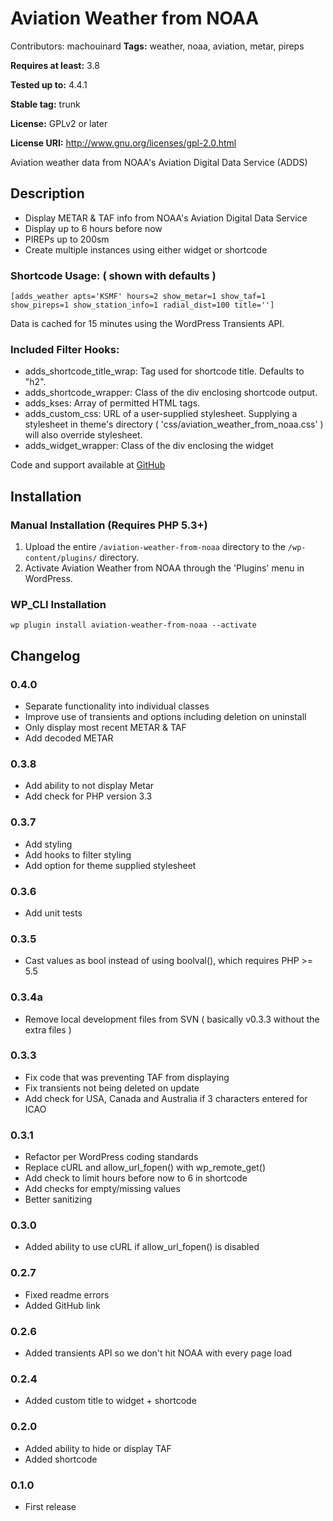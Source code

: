 # Aviation Weather from NOAA #

Contributors:		machouinard
**Tags:** 				weather, noaa, aviation, metar, pireps

**Requires at least:** 	3.8

**Tested up to:**      	4.4.1

**Stable tag:**        	trunk

**License:**           	GPLv2 or later

**License URI:**       	http://www.gnu.org/licenses/gpl-2.0.html


Aviation weather data from NOAA's Aviation Digital Data Service (ADDS)

## Description ##
* Display METAR & TAF info from NOAA's Aviation Digital Data Service
* Display up to 6 hours before now
* PIREPs up to 200sm
* Create multiple instances using either widget or shortcode

### Shortcode Usage: ( shown with defaults ) ###
    [adds_weather apts='KSMF' hours=2 show_metar=1 show_taf=1 show_pireps=1 show_station_info=1 radial_dist=100 title='']

Data is cached for 15 minutes using the WordPress Transients API.

### Included Filter Hooks: ###
* adds\_shortcode\_title_wrap: Tag used for shortcode title.  Defaults to "h2".
* adds\_shortcode_wrapper: Class of the div enclosing shortcode output.
* adds_kses: Array of permitted HTML tags.
* adds\_custom\_css: URL of a user-supplied stylesheet.  Supplying a stylesheet in theme's directory ( 'css/aviation_weather_from_noaa.css' ) will also override stylesheet.
* adds\_widget_wrapper: Class of the div enclosing the widget

Code and support available at [GitHub](https://github.com/machouinard/aviation-weather-from-noaa "GitHub Repo")
## Installation ##

### Manual Installation (Requires PHP 5.3+) ###


1. Upload the entire `/aviation-weather-from-noaa` directory to the `/wp-content/plugins/` directory.
2. Activate Aviation Weather from NOAA through the 'Plugins' menu in WordPress.

### WP_CLI Installation ###
    wp plugin install aviation-weather-from-noaa --activate


## Changelog ##
### 0.4.0 ###
* Separate functionality into individual classes
* Improve use of transients and options including deletion on uninstall
* Only display most recent METAR & TAF
* Add decoded METAR

### 0.3.8 ###
* Add ability to not display Metar
* Add check for PHP version 3.3

### 0.3.7 ###
* Add styling
* Add hooks to filter styling
* Add option for theme supplied stylesheet

### 0.3.6 ###
* Add unit tests

### 0.3.5 ###
* Cast values as bool instead of using boolval(), which requires PHP >= 5.5

### 0.3.4a ###
* Remove local development files from SVN ( basically v0.3.3 without the extra files )

### 0.3.3 ###
* Fix code that was preventing TAF from displaying
* Fix transients not being deleted on update
* Add check for USA, Canada and Australia if 3 characters entered for ICAO

### 0.3.1 ###
* Refactor per WordPress coding standards
* Replace cURL and allow_url_fopen() with wp_remote_get()
* Add check to limit hours before now to 6 in shortcode
* Add checks for empty/missing values
* Better sanitizing

### 0.3.0 ###
* Added ability to use cURL if allow_url_fopen() is disabled

### 0.2.7 ###
* Fixed readme errors
* Added GitHub link

### 0.2.6 ###
* Added transients API so we don't hit NOAA with every page load

### 0.2.4 ###
* Added custom title to widget + shortcode

### 0.2.0 ###
* Added ability to hide or display TAF
* Added shortcode

### 0.1.0 ###
* First release
